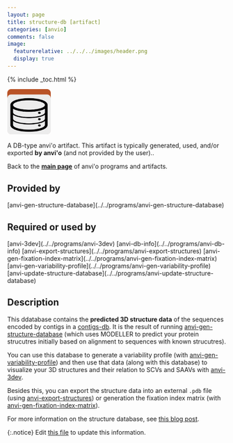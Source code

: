 ```yaml
---
layout: page
title: structure-db [artifact]
categories: [anvio]
comments: false
image:
  featurerelative: ../../../images/header.png
  display: true
---
```



{% include _toc.html %}


<img src="../../images/icons/DB.png" alt="DB" style="width:100px; border:none" />

A DB-type anvi'o artifact. This artifact is typically generated, used, and/or exported **by anvi'o** (and not provided by the user)..

Back to the **[main page](../../)** of anvi'o programs and artifacts.

## Provided by


<p style="text-align: left" markdown="1"><span class="artifact-p">[anvi-gen-structure-database](../../programs/anvi-gen-structure-database)</span></p>


## Required or used by

<p style="text-align: left" markdown="1"><span class="artifact-r">[anvi-3dev](../../programs/anvi-3dev)</span> <span class="artifact-r">[anvi-db-info](../../programs/anvi-db-info)</span> <span class="artifact-r">[anvi-export-structures](../../programs/anvi-export-structures)</span> <span class="artifact-r">[anvi-gen-fixation-index-matrix](../../programs/anvi-gen-fixation-index-matrix)</span> <span class="artifact-r">[anvi-gen-variability-profile](../../programs/anvi-gen-variability-profile)</span> <span class="artifact-r">[anvi-update-structure-database](../../programs/anvi-update-structure-database)</span></p>

## Description

This ddatabase contains the **predicted 3D structure data** of the sequences encoded by contigs in a <span class="artifact-n">[contigs-db](/software/anvio/help/artifacts/contigs-db)</span>. It is the result of running <span class="artifact-n">[anvi-gen-structure-database](/software/anvio/help/programs/anvi-gen-structure-database)</span> (which uses MODELLER to predict your protein strucutres initially based on alignment to sequences with known strucutres). 

You can use this database to generate a variability profile (with <span class="artifact-n">[anvi-gen-variability-profile](/software/anvio/help/programs/anvi-gen-variability-profile)</span>) and then use that data (along with this database) to visualize your 3D structures and their relation to SCVs and SAAVs with <span class="artifact-n">[anvi-3dev](/software/anvio/help/programs/anvi-3dev)</span>. 

Besides this, you can export the structure data into an external `.pdb` file (using <span class="artifact-n">[anvi-export-structures](/software/anvio/help/programs/anvi-export-structures)</span>) or generation the fixation index matrix (with <span class="artifact-n">[anvi-gen-fixation-index-matrix](/software/anvio/help/programs/anvi-gen-fixation-index-matrix)</span>). 

For more information on the structure database, see [this blog post](http://merenlab.org/2018/09/04/getting-started-with-anvi-3dev/#the-structure-database). 



{:.notice}
Edit [this file](https://github.com/merenlab/anvio/tree/master/anvio/docs/artifacts/structure-db.md) to update this information.

